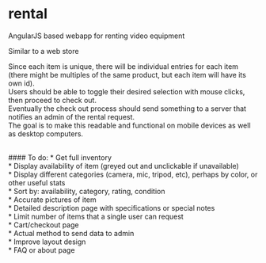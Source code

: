 # rental
AngularJS based webapp for renting video equipment

Similar to a web store

Since each item is unique, there will be individual entries for each item
(there might be multiples of the same product, but each item will have its own id).<br>
Users should be able to toggle their desired selection with mouse clicks, then proceed to check out.<br>
Eventually the check out process should send something to a server that notifies an admin of the rental request.<br>
The goal is to make this readable and functional on mobile devices as well as desktop computers. <br>

<br>
#### To do:
* Get full inventory<br>
* Display availability of item (greyed out and unclickable if unavailable)<br>
* Display different categories (camera, mic, tripod, etc), perhaps by color, or other useful stats<br>
* Sort by: availability, category, rating, condition<br>
* Accurate pictures of item<br>
* Detailed description page with specifications or special notes<br>
* Limit number of items that a single user can request<br>
* Cart/checkout page<br>
* Actual method to send data to admin<br>
* Improve layout design<br>
* FAQ or about page<br>
